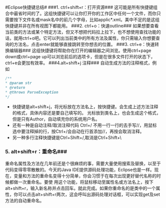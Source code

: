 #Eclipse快捷键总结#
###1. ctrl+shift+r：打开资源###
这可能是所有快捷键组合中最省时间的了。这组快捷键可以让你打开你的工作区中任何一个文件，而你只需要按下文件名或mask名中的前几个字母，比如applic*.xml。美中不足的是这组快捷键并非在所有视图下都能用。
###2. ctrl+o：快速outline###
如果想要查看当前类的方法或某个特定方法，但又不想把代码拉上拉下，也不想使用查找功能的话，就用ctrl+o吧。它可以列出当前类中的所有方法及属性，你只需输入你想要查询的方法名，点击enter就能够直接跳转至你想去的位置。
###3. ctrl+e：快速转换编辑器###
这组快捷键将帮助你在打开的编辑器之间浏览。使用ctrl+page down或ctrl+page up可以浏览前后的选项卡，但是在很多文件打开的状态下，ctrl+e会更加有效率。
###4.alt+shift+j 注释###
自动生成方法的注释格式，例如
```java
/**
* @param str
* @return
* @throws ParseException
*/
```
- 快捷键是alt+shift+j，将光标放在方法名上，按快捷键。会生成上述方法注释的格式，具体内容还是要自己填写的。
光标放到类名上，也会生成这个格式，但是只有Author，自动填充你的系统用户名。
- 还有一种是自动注释/取消注释代码  Ctrl+/ 不用一行一行的去手写//，用鼠标选中要注释掉的行，按Ctrl+/会自动在行首添加//，再按会取消注释。
- 另一种多行注释快捷键是Ctrl+Shift+/,取消是Ctrl+Shift+\

### 5. alt+shift+r：重命名###
重命名属性及方法在几年前还是个很麻烦的事，需要大量使用搜索及替换，以至于代码变得零零散散的。今天的Java IDE提供源码处理功能，Eclipse也是一样。现在，变量和方法的重命名变得十分简单，你会习惯于在每次出现更好替代名称的时候都做一次重命名。要使 用这个功能，将鼠标移动至属性名或方法名上，按下alt+shift+r，输入新名称并点击回车。就此完成。如果你重命名的是类中的一个属性，你可以点击alt+shift+r两次，这会呼叫出源码处理对话框，可以实现get及set方法的自动重命名。